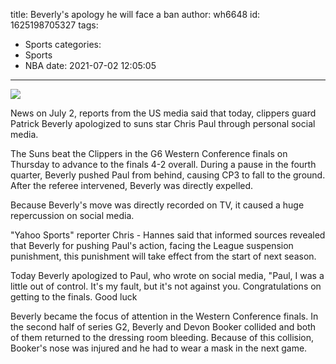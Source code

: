 title: Beverly's apology  he will face a ban
author: wh6648
id: 1625198705327
tags: 
- Sports
categories: 
- Sports
- NBA
date: 2021-07-02 12:05:05
---
![](https://p8.itc.cn/q_70/images01/20210702/5496ba43fc0d4adb8c31eb926265e7e5.jpeg)


News on July 2, reports from the US media said that today, clippers guard Patrick Beverly apologized to suns star Chris Paul through personal social media.

The Suns beat the Clippers in the G6 Western Conference finals on Thursday to advance to the finals 4-2 overall. During a pause in the fourth quarter, Beverly pushed Paul from behind, causing CP3 to fall to the ground. After the referee intervened, Beverly was directly expelled.

Because Beverly's move was directly recorded on TV, it caused a huge repercussion on social media.

"Yahoo Sports" reporter Chris - Hannes said that informed sources revealed that Beverly for pushing Paul's action, facing the League suspension punishment, this punishment will take effect from the start of next season.

Today Beverly apologized to Paul, who wrote on social media, "Paul, I was a little out of control. It's my fault, but it's not against you. Congratulations on getting to the finals. Good luck

Beverly became the focus of attention in the Western Conference finals. In the second half of series G2, Beverly and Devon Booker collided and both of them returned to the dressing room bleeding. Because of this collision, Booker's nose was injured and he had to wear a mask in the next game.

